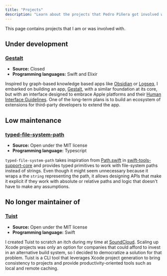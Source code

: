 ```yaml
---
title: "Projects"
description: "Learn about the projects that Pedro Piñera got involved with."
---
```


This page contains projects that I am or was involved with.

## Under development

### [Gestalt](https://github.com/gestaltmd)

- **Source:** Closed
- **Programming languages:** Swift and Elixir

Inspired by graph-based knowledge based apps like [Obsidian]() or [Logseq](),
I embarked on building an app, [Gestalt](https://github.com/gestaltmd),
with a similar foundation at its core,
but with an interface designed to embrace Apple platforms and their [Human Interface Guidelines](https://github.com/gestaltmd).
One of the long-term plans is to build an ecosystem of extensions for third-party developers to extend the app.

## Low maintenance

### [typed-file-system-path](https://github.com/pepicrft/typed-file-system-path)

- **Source:** Open under the MIT license
- **Programming language:** Typescript

`typed-file-system-path` takes inspiration from [Path.swift](https://github.com/apple/swift-tools-support-core/blob/main/Sources/TSCBasic/Path.swift) in [swift-tools-support-core](https://github.com/apple/swift-tools-support-core/blob/main/Sources/TSCBasic/Path.swift) and provides typed primitives to work with file-system paths instead of strings. Even though it might seem unnecessary because it wraps a the `string` representing the path, it allows designing APIs that make it explicit if they work with absolute or relative paths and logic that doesn't have to make any assumptions.

## No longer maintainer of

### [Tuist](https://github.com/tuist/tuist)

- **Source:** Open under the MIT license
- **Programming language:** Swift

I created Tuist to scratch an itch during my time at [SoundCloud](https://soundcloud.com).
Scaling up Xcode projects was only an option for companies that could afford to invest in an alternative build system,
so I decided to democratize a solution for that problem.
Tuist is a CLI tool that leverages Xcode project generation to bring consistency to projects and provide productivity-oriented tools such as local and remote caching.
